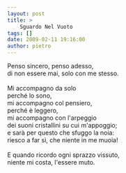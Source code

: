 ```yaml
---
layout: post
title: >
    Sguardo Nel Vuoto
tags: []
date: 2009-02-11 19:16:00
author: pietro
---
```

Penso sincero, penso adesso,<br/>di non essere mai, solo con me stesso.<br/><br/>Mi accompagno da solo<br/>perché lo sono,<br/>mi accompagno col pensiero,<br/>perché è leggero,<br/>mi accompagno con l'arpeggio<br/>dei suoni cristallini su cui m'appoggio;<br/>e sarà per questo che sfuggo la noia:<br/>riesco a far sì, che niente in me muoia!<br/><br/>E quando ricordo ogni sprazzo vissuto,<br/>niente mi costa, l'essere muto.
